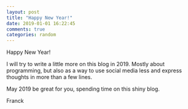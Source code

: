 ```yaml
---
layout: post
title: "Happy New Year!"
date: 2019-01-01 16:22:45
comments: true
categories: random
---
```


Happy New Year!

I will try to write a little more on this blog in 2019. Mostly about
programming, but also as a way to use social media less and express thoughts
in more than a few lines.

May 2019 be great for you, spending time on this shiny blog.

Franck
